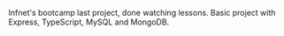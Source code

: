 Infnet's bootcamp last project, done watching lessons. Basic project with Express, TypeScript, MySQL and MongoDB.
